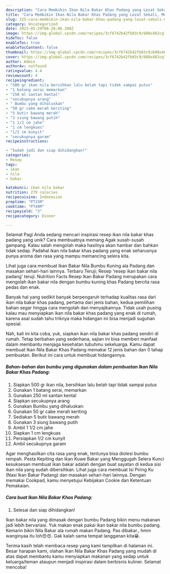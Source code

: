 ```yaml
---
description: "Cara Membikin Ikan Nila Bakar Khas Padang yang Lezat Sekali, Mengugah Selera"
title: "Cara Membikin Ikan Nila Bakar Khas Padang yang Lezat Sekali, Mengugah Selera"
slug: 325-cara-membikin-ikan-nila-bakar-khas-padang-yang-lezat-sekali-mengugah-selera
category: Uncategorized
date: 2023-05-29T06:28:06.200Z
image: https://img-global.cpcdn.com/recipes/3cf6742b42fb03c9/680x482cq70/ikan-nila-bakar-khas-padang-foto-resep-utama.jpg
hideToc: false
enableToc: true
enableTocContent: false
thumbnail: https://img-global.cpcdn.com/recipes/3cf6742b42fb03c9/680x482cq70/ikan-nila-bakar-khas-padang-foto-resep-utama.jpg
cover: https://img-global.cpcdn.com/recipes/3cf6742b42fb03c9/680x482cq70/ikan-nila-bakar-khas-padang-foto-resep-utama.jpg
author: Admin
authorAv: notfound
ratingvalue: 4.4
reviewcount: 4
recipeingredient:
- "500 gr ikan nila bersihkan lalu belah tapi tidak sampai putus"
- "1 batang serai memarkan"
- "250 ml santan kental"
- "secukupnya arang"
- " Bumbu yang dihaluskan"
- "50 gr cabe merah keriting"
- "5 butir bawang merah"
- "3 siung bawang putih"
- "1 1/2 cm jahe"
- "1 cm lengkuas"
- "1/2 cm kunyit"
- "secukupnya garam"
recipeinstructions:

- "Sudah jadi dan siap dihidangkan!"
categories:
- Resep
tags:
- ikan
- nila
- bakar

katakunci: ikan nila bakar 
nutrition: 279 calories
recipecuisine: Indonesian
preptime: "PT15M"
cooktime: "PT49M"
recipeyield: "3"
recipecategory: Dinner

---
```



Selamat Pagi Anda sedang mencari inspirasi resep ikan nila bakar khas padang yang unik? Cara membuatnya memang Agak susah-susah gampang. Kalau salah mengolah maka hasilnya akan hambar dan bahkan tidak sedap. Padahal ikan nila bakar khas padang yang enak seharusnya punya aroma dan rasa yang mampu memancing selera kita.


Lihat juga cara membuat Ikan Bakar Nila Bumbu Kuning ala Padang dan masakan sehari-hari lainnya. Terbaru Teruji; Resep &#39;resep ikan bakar nila padang&#39; teruji. Nutrition Facts Resep Ikan Bakar Padang merupakan cara mengolah ikan bakar nila dengan bumbu kuning khas Padang bercita rasa pedas dan enak.

Banyak hal yang sedikit banyak berpengaruh terhadap kualitas rasa dari ikan nila bakar khas padang, pertama dari jenis bahan, kedua pemilihan bahan segar hingga cara mengolah dan menyajikannya. Tidak usah pusing kalau mau menyiapkan ikan nila bakar khas padang yang enak di rumah, karena asal sudah tahu triknya maka hidangan ini bisa menjadi suguhan spesial.


Nah, kali ini kita coba, yuk, siapkan ikan nila bakar khas padang sendiri di rumah. Tetap berbahan yang sederhana, sajian ini bisa memberi manfaat dalam membantu menjaga kesehatan tubuhmu sekeluarga. Kamu dapat membuat Ikan Nila Bakar Khas Padang memakai 12 jenis bahan dan 0 tahap pembuatan. Berikut ini cara untuk membuat hidangannya.

<!--inarticleads1-->

##### Bahan-bahan dan bumbu yang digunakan dalam pembuatan Ikan Nila Bakar Khas Padang:

1. Siapkan 500 gr ikan nila, bersihkan lalu belah tapi tidak sampai putus
1. Gunakan 1 batang serai, memarkan
1. Gunakan 250 ml santan kental
1. Siapkan secukupnya arang
1. Gunakan  Bumbu yang dihaluskan:
1. Gunakan 50 gr cabe merah keriting
1. Sediakan 5 butir bawang merah
1. Gunakan 3 siung bawang putih
1. Ambil 1 1/2 cm jahe
1. Siapkan 1 cm lengkuas
1. Persiapkan 1/2 cm kunyit
1. Ambil secukupnya garam


Agar menghasilkan cita rasa yang enak, tentunya bisa diolesi bumbu rempah. Pesta Kepiting dan Ikan Kuwe Bakar yang Menggugah Selera Kunci kesuksesan membuat ikan bakar adalah dengan buat sayatan di kedua sisi ikan nila yang sudah dibersihkan. Lihat juga cara membuat Isi Piring Ku (Nasi Ikan Bakar Padang) dan masakan sehari-hari lainnya. Dengan memakai Cookpad, kamu menyetujui Kebijakan Cookie dan Ketentuan Pemakaian. 

<!--inarticleads2-->

##### Cara buat Ikan Nila Bakar Khas Padang:


1. Selesai dan siap dihidangkan!

Ikan bakar nila yang dimasak dengan bumbu Padang bikin menu makanan jadi lebih bervariasi. Yuk makan enak pakai ikan bakar nila bumbu padang. Kemarin bikin Nila Bakar ala rumah makan Padang. Pas dibakar., hmm wanginyaa itu loh😍😍. Gak kalah sama tempat langganan kita😁. 

Terima kasih telah membaca resep yang kami tampilkan di halaman ini. Besar harapan kami, olahan Ikan Nila Bakar Khas Padang yang mudah di atas dapat membantu kamu menyiapkan makanan yang sedap untuk keluarga/teman ataupun menjadi inspirasi dalam berbisnis kuliner. Selamat mencoba!

